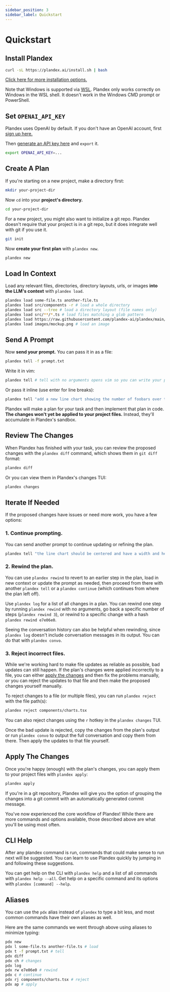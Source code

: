 ```yaml
---
sidebar_position: 3
sidebar_label: Quickstart
---
```


# Quickstart

## Install Plandex

```bash
curl -sL https://plandex.ai/install.sh | bash
```

[Click here for more installation options.](./install.md)

Note that Windows is supported via [WSL](https://learn.microsoft.com/en-us/windows/wsl/about). Plandex only works correctly on Windows in the WSL shell. It doesn't work in the Windows CMD prompt or PowerShell.


## Set `OPENAI_API_KEY`

Plandex uses OpenAI by default. If you don't have an OpenAI account, first [sign up here.](https://platform.openai.com/signup)

Then [generate an API key here](https://platform.openai.com/account/api-keys) and `export` it.

```bash
export OPENAI_API_KEY=...
```

## Create A Plan

If you're starting on a new project, make a directory first:

```bash
mkdir your-project-dir
```

Now `cd` into your **project's directory.** 

```bash
cd your-project-dir
```

For a new project, you might also want to initialize a git repo. Plandex doesn't require that your project is in a git repo, but it does integrate well with git if you use it.

```bash
git init
```

Now **create your first plan** with `plandex new`.

```bash
plandex new
```

## Load In Context

Load any relevant files, directories, directory layouts, urls, or images **into the LLM's context** with `plandex load`.

```bash
plandex load some-file.ts another-file.ts
plandex load src/components -r # load a whole directory
plandex load src --tree # load a directory layout (file names only)
plandex load src/**/*.ts # load files matching a glob pattern
plandex load https://raw.githubusercontent.com/plandex-ai/plandex/main/README.md # load the text content of a url
plandex load images/mockup.png # load an image
```

## Send A Prompt

Now **send your prompt.** You can pass it in as a file:

```bash
plandex tell -f prompt.txt
```

Write it in vim:

```bash
plandex tell # tell with no arguments opens vim so you can write your prompt there
```

Or pass it inline (use enter for line breaks):

```bash
plandex tell "add a new line chart showing the number of foobars over time to components/charts.tsx"
```

Plandex will make a plan for your task and then implement that plan in code. **The changes won't yet be applied to your project files.** Instead, they'll accumulate in Plandex's sandbox. 

## Review The Changes

When Plandex has finished with your task, you can review the proposed changes with the `plandex diff` command, which shows them in `git diff` format:

```bash
plandex diff
```

Or you can view them in Plandex's changes TUI:

```bash
plandex changes
```

## Iterate If Needed

If the proposed changes have issues or need more work, you have a few options:

### 1. Continue prompting.

You can send another prompt to continue updating or refining the plan.

```bash
plandex tell "the line chart should be centered and have a width and height of 80% of the screen"
```

### 2. Rewind the plan.

You can use `plandex rewind` to revert to an earlier step in the plan, load in new context or update the prompt as needed, then proceed from there with another `plandex tell` or a `plandex continue` (which continues from where the plan left off).

Use `plandex log` for a list of all changes in a plan. You can rewind one step by running `plandex rewind` with no arguments, go back a specific number of steps (`plandex rewind 3`), or rewind to a specific change with a hash `plandex rewind e7e06e0`.

Seeing the conversation history can also be helpful when rewinding, since `plandex log` doesn't include conversation messages in its output. You can do that with `plandex convo`.

### 3. Reject incorrect files.

While we're working hard to make file updates as reliable as possible, bad updates can still happen. If the plan's changes were applied incorrectly to a file, you can either [apply the changes](#apply-the-changes) and then fix the problems manually, *or* you can reject the updates to that file and then make the proposed changes yourself manually. 

To reject changes to a file (or multiple files), you can run `plandex reject` with the file path(s):

```bash
plandex reject components/charts.tsx
```

You can also reject changes using the `r` hotkey in the `plandex changes` TUI.

Once the bad update is rejected, copy the changes from the plan's output or run `plandex convo` to output the full conversation and copy them from there. Then apply the updates to that file yourself.

## Apply The Changes

Once you're happy (enough) with the plan's changes, you can apply them to your project files with `plandex apply`:

```bash
plandex apply
```

If you're in a git repository, Plandex will give you the option of grouping the changes into a git commit with an automatically generated commit message.

You've now experienced the core workflow of Plandex! While there are more commands and options available, those described above are what you'll be using most often. 

## CLI Help

After any plandex command is run, commands that could make sense to run next will be suggested. You can learn to use Plandex quickly by jumping in and following these suggestions.

You can get help on the CLI with `plandex help` and a list of all commands with `plandex help --all`. Get help on a specific command and its options with `plandex [command] --help`.

## Aliases

You can use the `pdx` alias instead of `plandex` to type a bit less, and most common commands have their own aliases as well.

Here are the same commands we went through above using aliases to minimize typing:

```bash
pdx new
pdx l some-file.ts another-file.ts # load
pdx t -f prompt.txt # tell
pdx diff
pdx ch # changes
pdx log
pdx rw e7e06e0 # rewind
pdx c # continue
pdx rj components/charts.tsx # reject
pdx ap # apply
```